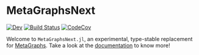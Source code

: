 # MetaGraphsNext

[![Dev](https://img.shields.io/badge/docs-dev-blue.svg)](https://JuliaGraphs.github.io/MetaGraphsNext.jl/dev)
[![Build Status](https://github.com/JuliaGraphs/MetaGraphsNext.jl/actions/workflows/test.yml/badge.svg?branch=master)](https://github.com/JuliaGraphs/MetaGraphsNext.jl/actions/workflows/test.yml?query=branch%3Amaster)
[![CodeCov](https://codecov.io/gh/JuliaGraphs/MetaGraphsNext.jl/branch/master/graph/badge.svg)](https://codecov.io/gh/JuliaGraphs/MetaGraphsNext.jl)

Welcome to `MetaGraphsNext.jl`, an experimental, type-stable replacement for [MetaGraphs](https://github.com/JuliaGraphs/MetaGraphs.jl). Take a look at the [documentation](https://juliagraphs.org/MetaGraphsNext.jl/dev/) to know more!
